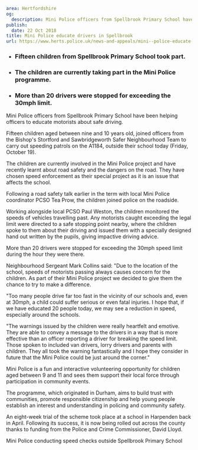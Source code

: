 ```yaml
area: Hertfordshire
og:
  description: Mini Police officers from Spellbrook Primary School have been helping officers to educate motorists about safe driving.
publish:
  date: 22 Oct 2018
title: Mini Police educate drivers in Spellbrook
url: https://www.herts.police.uk/news-and-appeals/mini--police-educate-drivers-in-spellbrook1954a
```

* ### Fifteen children from Spellbrook Primary School took part.

 * ### The children are currently taking part in the Mini Police programme.

 * ### More than 20 drivers were stopped for exceeding the 30mph limit.

Mini Police officers from Spellbrook Primary School have been helping officers to educate motorists about safe driving.

Fifteen children aged between nine and 10 years old, joined officers from the Bishop's Stortford and Sawbridgeworth Safer Neighbourhood Team to carry out speeding patrols on the A1184, outside their school today (Friday, October 19).

The children are currently involved in the Mini Police project and have recently learnt about road safety and the dangers on the road. They have chosen speed enforcement as their special project as it is an issue that affects the school.

Following a road safety talk earlier in the term with local Mini Police coordinator PCSO Tea Prow, the children joined police on the roadside.

Working alongside local PCSO Paul Weston, the children monitored the speeds of vehicles travelling past. Any motorists caught exceeding the legal limit were directed to a safe stopping point nearby, where the children spoke to them about their driving and issued them with a specially designed hand out written by the pupils, giving impactive driving advice.

More than 20 drivers were stopped for exceeding the 30mph speed limit during the hour they were there.

Neighbourhood Sergeant Mark Collins said: "Due to the location of the school, speeds of motorists passing always causes concern for the children. As part of their Mini Police project we decided to give them the chance to try to make a difference.

"Too many people drive far too fast in the vicinity of our schools and, even at 30mph, a child could suffer serious or even fatal injuries. I hope that, if we have educated 20 people today, we may see a reduction in speed, especially around the schools.

"The warnings issued by the children were really heartfelt and emotive. They are able to convey a message to the drivers in a way that is more effective than an officer reporting a driver for breaking the speed limit. Those spoken to included van drivers, lorry drivers and parents with children. They all took the warning fantastically and I hope they consider in future that the Mini Police could be just around the corner."

Mini Police is a fun and interactive volunteering opportunity for children aged between 9 and 11 and sees them support their local force through participation in community events.

The programme, which originated in Durham, aims to build trust with communities, promote responsible citizenship and help young people establish an interest and understanding in policing and community safety.

An eight-week trial of the scheme took place at a school in Harpenden back in April. Following its success, it is now being rolled out across the county thanks to funding from the Police and Crime Commissioner, David Lloyd.

Mini Police conducting speed checks outside Spellbrook Primary School
